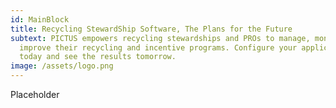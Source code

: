 ```yaml
---
id: MainBlock
title: Recycling StewardShip Software, The Plans for the Future
subtext: PICTUS empowers recycling stewardships and PROs to manage, monitor, and
  improve their recycling and incentive programs. Configure your application
  today and see the results tomorrow.
image: /assets/logo.png
---
```

Placeholder